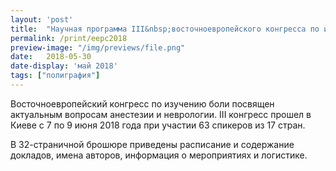 ```yaml
---
layout: 'post'
title:  "Научная программа ІІІ&nbsp;восточноевропейского конгресса по изучению&nbsp;боли"
permalink: /print/eepc2018
preview-image: "/img/previews/file.png"
date:   2018-05-30
date-display: 'май 2018'
tags: ["полиграфия"] 
---
```


Восточноевропейский конгресс по изучению боли посвящен актуальным вопросам анестезии и неврологии.
III конгресс прошел в Киеве с 7 по 9 июня 2018 года при участии 63 спикеров из 17 стран.

В 32-страничной брошюре приведены расписание и содержание докладов, имена авторов, информация о мероприятиях и логистике.